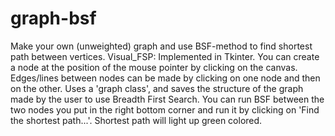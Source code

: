 # graph-bsf
Make your own (unweighted) graph and use BSF-method to find shortest path between vertices.
Visual_FSP:
Implemented in Tkinter. You can create a node at the position of the mouse pointer by clicking on the canvas. Edges/lines between nodes can be made by clicking on one node and then on the other. Uses a 'graph class', and saves the structure of the graph made by the user to use Breadth First Search. You can run BSF between the two nodes you put in the right bottom corner and run it by clicking on 'Find the shortest path...'. Shortest path will light up green colored.

